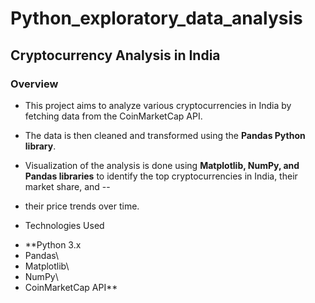 # Python_exploratory_data_analysis
## Cryptocurrency Analysis in India
### Overview
- This project aims to analyze various cryptocurrencies in India by fetching data from the CoinMarketCap API.
* The data is then cleaned and transformed using the **Pandas Python library**.
+ Visualization of the analysis is done using **Matplotlib, NumPy, and Pandas libraries** to identify the top cryptocurrencies in India, their market share, and -- 
- their price trends over time.
* Technologies Used
-  **Python 3.x
-  Pandas\
-  Matplotlib\
-  NumPy\
-  CoinMarketCap API**
